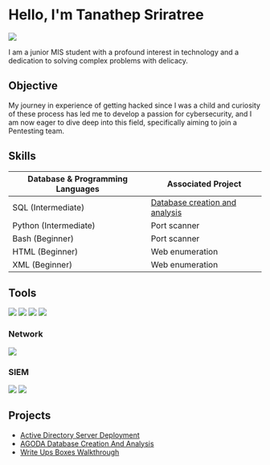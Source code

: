 # Hello, I'm Tanathep Sriratree
<a href="https://www.linkedin.com/in/tanathep-sriratree/"><img src="https://img.shields.io/badge/-LinkedIn-0072b1?&style=for-the-badge&logo=linkedin&logoColor=white" /></a>

I am a junior MIS student with a profound interest in technology and a dedication to solving complex problems with delicacy.

## Objective


My journey in experience of getting hacked since I was a child and curiosity of these process has led me to develop a passion for cybersecurity, and I am now eager to dive deep into this field, specifically aiming to join a Pentesting team.

## Skills


| Database & Programming Languages                                         | Associated Project         |
|-----------------------------------------------|----------------------------|
| SQL (Intermediate)          | <a href="https://github.com/Zylink2/Database-Creation-And-Analysis">Database creation and analysis</a>|
| Python (Intermediate) | Port scanner |
| Bash (Beginner)         | Port scanner |
| HTML (Beginner)      | Web enumeration |
| XML (Beginner)                  | Web enumeration |

## Tools
<div>
  <img src="https://img.shields.io/badge/-Nmap-ADD8E6?&style=for-the-badge&logo=Nmap&logoColor=white" />
  <img src="https://img.shields.io/badge/-Metasploit-1679A7?&style=for-the-badge&logo=Metasploit&logoColor=white" />
  <img src="https://img.shields.io/badge/-Burp%20Suite-FF7139?&style=for-the-badge&logo=Burp-Suite&logoColor=white" />
  <img src="https://img.shields.io/badge/-Nessus-808080?&style=for-the-badge&logo=Nessus&logoColor=white" />
  
</div>

### Network
<div>
    <img src="https://img.shields.io/badge/-Wireshark-1679A7?&style=for-the-badge&logo=Wireshark&logoColor=white" />
    <!--
    <img src="https://img.shields.io/badge/-Suricata-EF3B2D?&style=for-the-badge&logo=Suricata&logoColor=white" />
    <img src="https://img.shields.io/badge/-Zeek-777BB4?&style=for-the-badge&logo=Zeek&logoColor=white" />
    -->
</div>

### SIEM
<div>
    <img src="https://img.shields.io/badge/-Microsoft%20Azure-0078D4?&style=for-the-badge&logo=Microsoft-Azure&logoColor=white" />
    <!-- <img src="https://img.shields.io/badge/-Splunk-000000?&style=for-the-badge&logo=Splunk&logoColor=white" /> -->
    <img src="https://img.shields.io/badge/-Elastic-005571?&style=for-the-badge&logo=Elastic&logoColor=white" />
</div>

<!-- Determined Cert to aquire
## Certifications
<div>
  <img src="https://img.shields.io/badge/-Security%2B-FF0000?&style=for-the-badge&logo=CompTIA&logoColor=white" />
  <img src="https://img.shields.io/badge/-Network%2B-007ACC?&style=for-the-badge&logo=CompTIA&logoColor=white" />
  <img src="https://img.shields.io/badge/-A%2B-4D4D4D?&style=for-the-badge&logo=CompTIA&logoColor=white" />
</div>
-->

## Projects
- <a href='https://github.com/Zylink2/Active-Directory-Server-Deployment'>Active Directory Server Deployment</a>
- <a href='https://github.com/Zylink2/Database-Creation-And-Analysis'>AGODA Database Creation And Analysis</a>
- <a href='https://github.com/Zylink2/Boxes-Walkthrough'>Write Ups Boxes Walkthrough</a>
